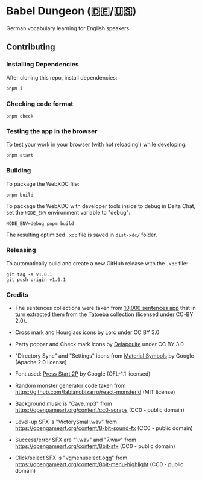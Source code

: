# Babel Dungeon (🇩🇪/🇺🇸)

German vocabulary learning for English speakers

## Contributing

### Installing Dependencies

After cloning this repo, install dependencies:

```
pnpm i
```

### Checking code format

```
pnpm check
```

### Testing the app in the browser

To test your work in your browser (with hot reloading!) while developing:

```
pnpm start
```

### Building

To package the WebXDC file:

```
pnpm build
```

To package the WebXDC with developer tools inside to debug in Delta Chat, set the `NODE_ENV`
environment variable to "debug":

```
NODE_ENV=debug pnpm build
```

The resulting optimized `.xdc` file is saved in `dist-xdc/` folder.

### Releasing

To automatically build and create a new GitHub release with the `.xdc` file:

```
git tag -a v1.0.1
git push origin v1.0.1
```

### Credits

- The sentences collections were taken from [10,000 sentences app](https://github.com/tkrajina/10000sentences) that in turn extracted them from the [Tatoeba](https://tatoeba.org) collection (licensed under CC-BY 2.0).

- Cross mark and Hourglass icons by [Lorc](https://lorcblog.blogspot.com/) under CC BY 3.0

- Party popper and Check mark icons by [Delapouite](https://delapouite.com/) under CC BY 3.0

- "Directory Sync" and "Settings" icons from [Material Symbols](https://github.com/google/material-design-icons/blob/master/LICENSE) by Google (Apache 2.0 license)

- Font used: [Press Start 2P](https://github.com/fontsource/font-files/tree/main/fonts/google/press-start-2p) by Google (OFL-1.1 licensed)

- Random monster generator code taken from https://github.com/fabianobizarro/react-monsterid (MIT license)

- Background music is "Cave.mp3" from https://opengameart.org/content/cc0-scraps (CC0 - public domain)

- Level-up SFX is "VictorySmall.wav" from https://opengameart.org/content/8-bit-sound-fx (CC0 - public domain)

- Success/error SFX are "1.wav" and "7.wav" from https://opengameart.org/content/8bit-sfx (CC0 - public domain)

- Click/select SFX is "vgmenuselect.ogg" from https://opengameart.org/content/8bit-menu-highlight (CC0 - public domain)
